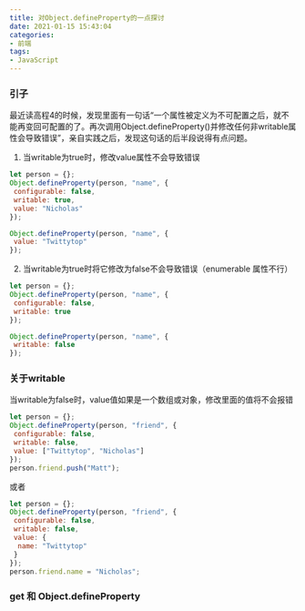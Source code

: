 ```yaml
---
title: 对Object.defineProperty的一点探讨
date: 2021-01-15 15:43:04
categories:
- 前端
tags:
- JavaScript
---
```


### 引子

最近读高程4的时候，发现里面有一句话“一个属性被定义为不可配置之后，就不能再变回可配置的了。再次调用Object.defineProperty()并修改任何非writable属性会导致错误”，亲自实践之后，发现这句话的后半段说得有点问题。



1. 当writable为true时，修改value属性不会导致错误

```javascript
let person = {};
Object.defineProperty(person, "name", {
 configurable: false,
 writable: true,
 value: "Nicholas"
});

Object.defineProperty(person, "name", {
 value: "Twittytop"
});
```

2. 当writable为true时将它修改为false不会导致错误（enumerable 属性不行）

```JavaScript
let person = {};
Object.defineProperty(person, "name", {
 configurable: false,
 writable: true
});

Object.defineProperty(person, "name", {
 writable: false
});
```



### 关于writable

当writable为false时，value值如果是一个数组或对象，修改里面的值将不会报错

```javascript
let person = {};
Object.defineProperty(person, "friend", {
 configurable: false,
 writable: false,
 value: ["Twittytop", "Nicholas"]
});
person.friend.push("Matt");
```

或者

```javascript
let person = {};
Object.defineProperty(person, "friend", {
 configurable: false,
 writable: false,
 value: {
  name: "Twittytop"
 }
});
person.friend.name = "Nicholas";
```



### get 和 Object.defineProperty



